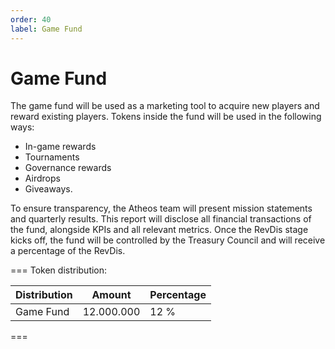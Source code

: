 ```yaml
---
order: 40
label: Game Fund
---
```

# Game Fund

The game fund will be used as a marketing tool to acquire new players and reward existing players. Tokens inside the fund will be used in the following ways:

- In-game rewards
- Tournaments
- Governance rewards
- Airdrops
- Giveaways. 

To ensure transparency, the Atheos team will present mission statements and quarterly results. This report will disclose all financial transactions of the fund, alongside KPIs and all relevant metrics. Once the RevDis stage kicks off, the fund will be controlled by the Treasury Council and will receive a percentage of the RevDis.

=== Token distribution:

Distribution       | Amount       | Percentage
---                | ---          | ---
Game Fund          | 12.000.000   | 12 %
===


